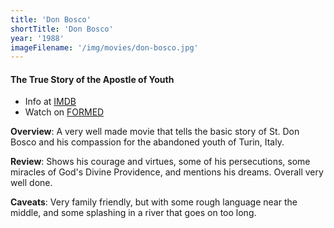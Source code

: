 ```yaml
---
title: 'Don Bosco'
shortTitle: 'Don Bosco'
year: '1988'
imageFilename: '/img/movies/don-bosco.jpg'
---
```


#### The True Story of the Apostle of Youth

* Info at [IMDB](https://www.imdb.com/title/tt0095051/)
* Watch on [FORMED](https://watch.formed.org/don-bosco-the-true-story-of-the-apostle-of-youth)

**Overview**: A very well made movie that tells the basic story of St. Don Bosco and his compassion for the abandoned youth of Turin, Italy.

**Review**: Shows his courage and virtues, some of his persecutions, some miracles of God's Divine Providence, and mentions his dreams. Overall very well done.

**Caveats**: Very family friendly, but with some rough language near the middle, and some splashing in a river that goes on too long.
